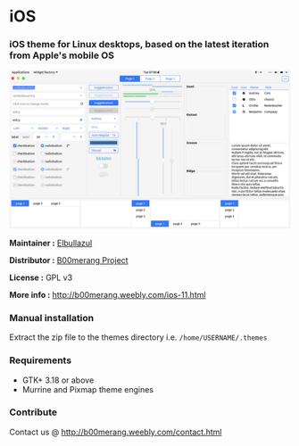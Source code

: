# iOS

### iOS theme for Linux desktops, based on the latest iteration from Apple's mobile OS

![ios-11](https://github.com/B00merang-Project/gallery/raw/master/iOS%2012%20(3).png)

**Maintainer :** [Elbullazul](https://github.com/Elbullazul)

**Distributor :** [B00merang Project](https://github.com/B00merang-Project)

**License :** GPL v3

**More info :** http://b00merang.weebly.com/ios-11.html

### Manual installation

Extract the zip file to the themes directory i.e. `/home/USERNAME/.themes`

### Requirements

- GTK+ 3.18 or above
- Murrine and Pixmap theme engines

### Contribute

Contact us @ http://b00merang.weebly.com/contact.html
